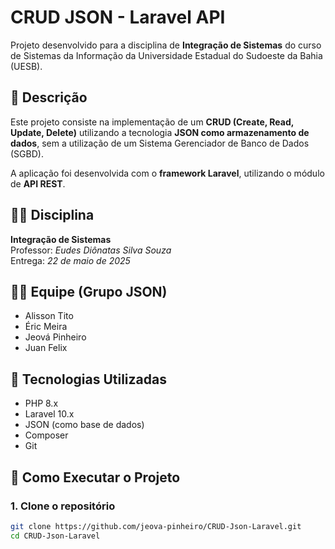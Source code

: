 # CRUD JSON - Laravel API

Projeto desenvolvido para a disciplina de **Integração de Sistemas** do curso de Sistemas da Informação da Universidade Estadual do Sudoeste da Bahia (UESB).

## 📌 Descrição

Este projeto consiste na implementação de um **CRUD (Create, Read, Update, Delete)** utilizando a tecnologia **JSON como armazenamento de dados**, sem a utilização de um Sistema Gerenciador de Banco de Dados (SGBD).

A aplicação foi desenvolvida com o **framework Laravel**, utilizando o módulo de **API REST**.

## 👨‍🏫 Disciplina

**Integração de Sistemas**  
Professor: *Eudes Diônatas Silva Souza*  
Entrega: *22 de maio de 2025*

## 🧑‍💻 Equipe (Grupo JSON)

- Alisson Tito  
- Éric Meira
- Jeová Pinheiro  
- Juan Felix

## 🔧 Tecnologias Utilizadas

- PHP 8.x
- Laravel 10.x
- JSON (como base de dados)
- Composer
- Git

## 🚀 Como Executar o Projeto

### 1. Clone o repositório

```bash
git clone https://github.com/jeova-pinheiro/CRUD-Json-Laravel.git
cd CRUD-Json-Laravel
